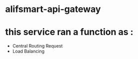 # alifsmart-api-gateway

# this service ran a function as :
- Central Routing Request
- Load Balancing

